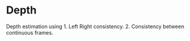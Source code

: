 # Depth

Depth estimation using
    1. Left Right consistency.
    2. Consistency between continuous frames.
